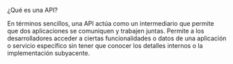 ¿Qué es una API?

En términos sencillos, una API actúa como un intermediario que permite que dos aplicaciones se comuniquen y trabajen juntas. Permite a los desarrolladores acceder a ciertas funcionalidades o datos de una aplicación o servicio específico sin tener que conocer los detalles internos o la implementación subyacente.
